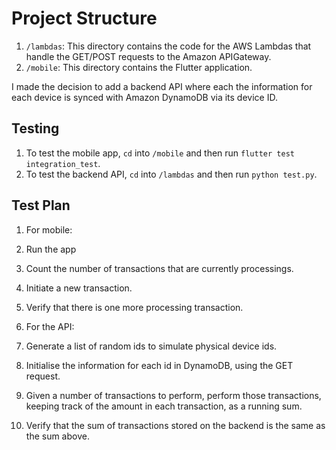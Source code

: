 # Project Structure
1. `/lambdas`: This directory contains the code for the AWS Lambdas that handle the GET/POST requests to the Amazon APIGateway.
2. `/mobile`: This directory contains the Flutter application. 

I made the decision to add a backend API where each the information for each device is synced with Amazon DynamoDB via its device ID. 

## Testing
1. To test the mobile app, `cd` into `/mobile` and then run `flutter test integration_test`.
2. To test the backend API, `cd` into `/lambdas` and then run `python test.py`.


## Test Plan
1. For mobile:
  1. Run the app
  2. Count the number of transactions that are currently processings.
  3. Initiate a new transaction.
  4. Verify that there is one more processing transaction.

2. For the API:
  1. Generate a list of random ids to simulate physical device ids.
  2. Initialise the information for each id in DynamoDB, using the GET request.
  3. Given a number of transactions to perform, perform those transactions, keeping track of the amount in each transaction, as a running sum.
  4. Verify that the sum of transactions stored on the backend is the same as the sum above.